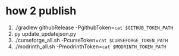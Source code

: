 # how 2 publish

1. ./gradlew githubRelease -PgithubToken=`cat $GITHUB_TOKEN_PATH`
2. py update_updatejson.py
3. ./curseforge_all.sh -PcurseToken=`cat $CURSEFORGE_TOKEN_PATH`
4. ./modrinth_all.sh -PmodrinthToken=`cat $MODRINTH_TOKEN_PATH`
